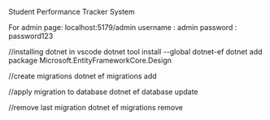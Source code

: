 Student Performance Tracker System

For admin page: localhost:5179/admin
username : admin
password : password123

//installing dotnet in vscode
dotnet tool install --global dotnet-ef
dotnet add package Microsoft.EntityFrameworkCore.Design

//create migrations
dotnet ef migrations add <migrationName>

//apply migration to database
dotnet ef database update

//remove last migration
dotnet ef migrations remove
